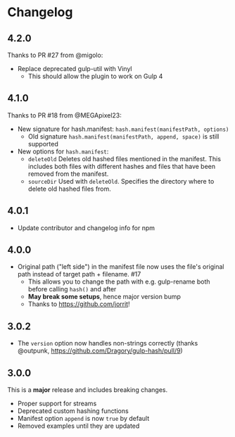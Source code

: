 # Changelog

## 4.2.0
Thanks to PR #27 from @migolo:
* Replace deprecated gulp-util with Vinyl
  * This should allow the plugin to work on Gulp 4

## 4.1.0
Thanks to PR #18 from @MEGApixel23:
* New signature for hash.manifest: `hash.manifest(manifestPath, options)`
  * Old signature `hash.manifest(manifestPath, append, space)` is still supported
* New options for `hash.manifest`:
  * `deleteOld` Deletes old hashed files mentioned in the manifest. This includes both files with different hashes and files that have been removed from the manifest.
  * `sourceDir` Used with `deleteOld`. Specifies the directory where to delete old hashed files from.

## 4.0.1
* Update contributor and changelog info for npm

## 4.0.0
* Original path ("left side") in the manifest file now uses the file's original path instead of target path + filename. #17
  * This allows you to change the path with e.g. gulp-rename both before calling `hash()` and after
  * **May break some setups**, hence major version bump
  * Thanks to https://github.com/jorrit!

## 3.0.2
* The `version` option now handles non-strings correctly (thanks @outpunk, https://github.com/Dragory/gulp-hash/pull/9)

## 3.0.0
This is a **major** release and includes breaking changes.

* Proper support for streams
* Deprecated custom hashing functions
* Manifest option `append` is now `true` by default
* Removed examples until they are updated
